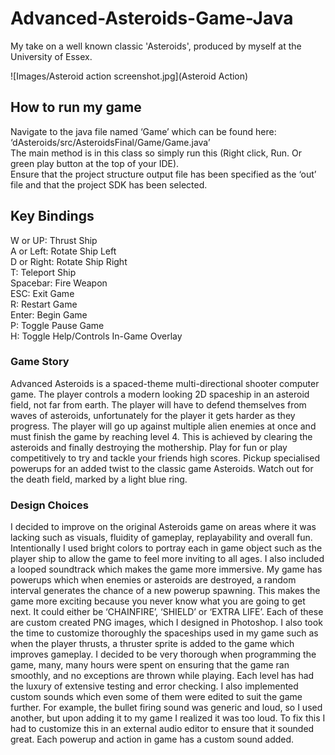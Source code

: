 # Advanced-Asteroids-Game-Java

My take on a well known classic 'Asteroids', produced by myself at the University of Essex.  

![Images/Asteroid action screenshot.jpg](Asteroid Action)


## How to run my game
Navigate to the java file named ‘Game’ which can be found here:  ‘dAsteroids/src/AsteroidsFinal/Game/Game.java’  
The main method is in this class so simply run this (Right click, Run. Or green play button at the top of your IDE).  
Ensure that the project structure output file has been specified as the ‘out’ file and that the project SDK has been selected. 

## Key Bindings
W or UP: Thrust Ship  
A or Left: Rotate Ship Left  
D or Right: Rotate Ship Right  
T: Teleport Ship  
Spacebar: Fire Weapon  
ESC: Exit Game  
R: Restart Game  
Enter: Begin Game  
P: Toggle Pause Game  
H: Toggle Help/Controls In-Game Overlay 

### Game Story  
Advanced Asteroids is a spaced-theme multi-directional shooter computer game. The player controls a modern looking 2D spaceship in an asteroid field, not far from earth. The player will have to defend themselves from waves of asteroids, unfortunately for the player it gets harder as they progress. The player will go up against multiple alien enemies at once and must finish the game by reaching level 4. This is achieved by clearing the asteroids and finally destroying the mothership. Play for fun or play competitively to try and tackle your friends high scores. Pickup specialised powerups for an added twist to the classic game Asteroids. Watch out for the death field, marked by a light blue ring.

### Design Choices  
I decided to improve on the original Asteroids game on areas where it was lacking such as visuals, fluidity of gameplay, replayability and overall fun. Intentionally I used bright colors to portray each in game object such as the player ship to allow the game to feel more inviting to all ages. I also included a looped soundtrack which makes the game more immersive.  My game has powerups which when enemies or asteroids are destroyed, a random interval generates the chance of a new powerup spawning. This makes the game more exciting because you never know what you are going to get next. It could either be ‘CHAINFIRE’, ‘SHIELD’ or ‘EXTRA LIFE’. Each of these are custom created PNG images, which I designed in Photoshop. I also took the time to customize thoroughly the spaceships used in my game such as when the player thrusts, a thruster sprite is added to the game which improves gameplay. I decided to be very thorough when programming the game, 
many, many hours were spent on ensuring that the game ran smoothly, and no exceptions are thrown while playing. Each level has had the luxury of extensive testing and error checking.  I also implemented custom sounds which even some of them were edited to suit the game further. For example, the bullet firing sound was generic and loud, so I used another, but upon adding it to my game I realized it was too loud. To fix this I had to customize this in an external audio editor to ensure that it sounded great. Each powerup and action in game has a custom sound added. 
